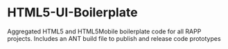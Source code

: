 HTML5-UI-Boilerplate
====================

Aggregated HTML5 and HTML5Mobile boilerplate code for all RAPP projects.  Includes an ANT build file to publish and release code prototypes